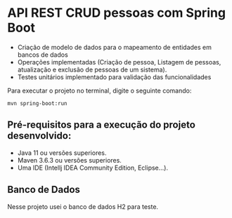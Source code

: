 # API REST CRUD pessoas com Spring Boot

- Criação de modelo de dados para o mapeamento de entidades em bancos de dados
- Operações implementadas (Criação de pessoa, Listagem de pessoas, atualização e exclusão de pessoas de um sistema).
- Testes unitários implementado para validação das funcionalidades

Para executar o projeto no terminal, digite o seguinte comando:


`mvn spring-boot:run`

## Pré-requisitos para a execução do projeto desenvolvido:

- Java 11 ou versões superiores.
- Maven 3.6.3 ou versões superiores.
- Uma IDE (Intellj IDEA Community Edition, Eclipse...).

## Banco de Dados

Nesse projeto usei o banco de dados H2 para teste.
